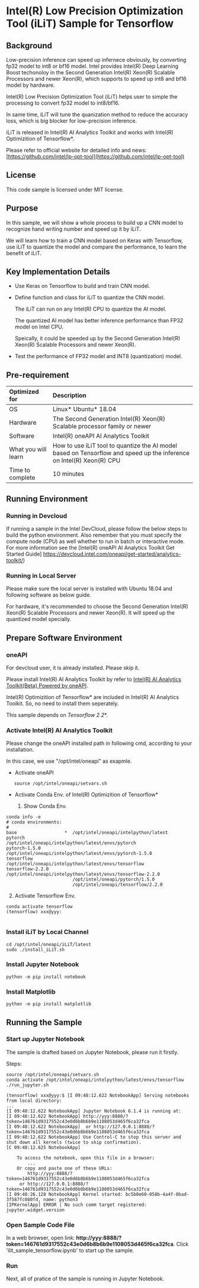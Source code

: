 # Intel(R) Low Precision Optimization Tool (iLiT) Sample for Tensorflow

## Background
Low-precision inference can speed up infernece obviously, by converting fp32 model to int8 or bf16 model. Intel provides Intel(R) Deep Learning Boost techonoloy in the Second Generation Intel(R) Xeon(R) Scalable Processors and newer Xeon(R), which supports to speed up int8 and bf16 model by hardware.

Intel(R) Low Precision Optimization Tool (iLiT) helps user to simple the processing to convert fp32 model to int8/bf16.

In same time, iLiT will tune the quanization method to reduce the accuracy loss, which is big blocker for low-precision inference.

iLiT is released in Intel(R) AI Analytics Toolkit and works with Intel(R) Optimizition of Tensorflow*.

Please refer to official website for detailed info and news: [https://github.com/intel/lp-opt-tool](https://github.com/intel/lp-opt-tool)

## License

This code sample is licensed under MIT license.

## Purpose
In this sample, we will show a whole process to build up a CNN model to recognize hand writing number and speed up it by iLiT.

We will learn how to train a CNN model based on Keras with Tensorflow, use iLiT to quantize the model and compare the performance, to learn the benefit of iLiT.

## Key Implementation Details

- Use Keras on Tensorflow to build and train CNN model.


- Define function and class for iLiT to quantize the CNN model.

  The iLiT can run on any Intel(R) CPU to quantize the AI model.
  
  The quantized AI model has better inference performance than FP32 model on Intel CPU.
  
  Speically, it could be speeded up by the Second Generation Intel(R) Xeon(R) Scalable Processors and newer Xeon(R).
  
  
- Test the performance of FP32 model and INT8 (quantization) model.


## Pre-requirement

| Optimized for                       | Description
|:---                               |:---
| OS                                | Linux* Ubuntu* 18.04 
| Hardware                          | The Second Generation Intel(R) Xeon(R) Scalable processor family or newer
| Software                          | Intel(R) oneAPI AI Analytics Toolkit
| What you will learn               | How to use iLiT tool to quantize the AI model based on Tensorflow and speed up the inference on Intel(R) Xeon(R) CPU
| Time to complete                  | 10 minutes

## Running Environment

### Running in Devcloud

If running a sample in the Intel DevCloud, please follow the below steps to build the python environment. Also remember that you must specify the compute node (CPU) as well whether to run in batch or interactive mode. For more information see the [Intel(R) oneAPI AI Analytics Toolkit Get Started Guide] https://devcloud.intel.com/oneapi/get-started/analytics-toolkit/)

### Running in Local Server

Please make sure the local server is installed with Ubuntu 18.04 and following software as below guide.

For hardware, it's recommended to choose the Second Generation Intel(R) Xeon(R) Scalable Processors and newer Xeon(R). It will speed up the quantized model specially. 

## Prepare Software Environment


### oneAPI

For devcloud user, it is already installed. Please skip it.

Please install Intel(R) AI Analytics Toolkit by refer to [Intel(R) AI Analytics Toolkit(Beta) Powered by oneAPI](
https://software.intel.com/content/www/us/en/develop/articles/installation-guide-for-intel-oneapi-toolkits.html). 


Intel(R) Optimizition of Tensorflow* are included in Intel(R) AI Analytics Toolkit. So, no need to install them seperately.

This sample depends on **Tensorflow* 2.2**.

### Activate Intel(R) AI Analytics Toolkit

Please change the oneAPI installed path in following cmd, according to your installation.

In this case, we use "/opt/intel/oneapi" as exapmle.

- Activate oneAPI

```
   source /opt/intel/oneapi/setvars.sh
```

- Activate Conda Env. of Intel(R) Optimizition of Tensorflow*

  1. Show Conda Env.
  
```
conda info -e
# conda environments:
#                        
base                  *  /opt/intel/oneapi/intelpython/latest
pytorch                  /opt/intel/oneapi/intelpython/latest/envs/pytorch
pytorch-1.5.0            /opt/intel/oneapi/intelpython/latest/envs/pytorch-1.5.0
tensorflow               /opt/intel/oneapi/intelpython/latest/envs/tensorflow
tensorflow-2.2.0         /opt/intel/oneapi/intelpython/latest/envs/tensorflow-2.2.0
                         /opt/intel/oneapi/pytorch/1.5.0
                         /opt/intel/oneapi/tensorflow/2.2.0
```

  2. Activate Tensorflow Env.
  
```
conda activate tensorflow
(tensorflow) xxx@yyy:
            
```

### Install iLiT by Local Channel

```
cd /opt/intel/oneapi/iLiT/latest
sudo ./install_iLiT.sh
```

### Install Jupyter Notebook

```
python -m pip install notebook
```

### Install Matplotlib

```
python -m pip install matplotlib
```

## Running the Sample

### Start up Jupyter Notebook

The sample is drafted based on Jupyter Notebook, please run it firstly.

Steps:

```
source /opt/intel/oneapi/setvars.sh
conda activate /opt/intel/oneapi/intelpython/latest/envs/tensorflow
./run_jupyter.sh 

(tensorflow) xxx@yyy:$ [I 09:48:12.622 NotebookApp] Serving notebooks from local directory: 
...
[I 09:48:12.622 NotebookApp] Jupyter Notebook 6.1.4 is running at:
[I 09:48:12.622 NotebookApp] http://yyy:8888/?token=146761d9317552c43e0d6b8b6b9e1108053d465f6ca32fca
[I 09:48:12.622 NotebookApp]  or http://127.0.0.1:8888/?token=146761d9317552c43e0d6b8b6b9e1108053d465f6ca32fca
[I 09:48:12.622 NotebookApp] Use Control-C to stop this server and shut down all kernels (twice to skip confirmation).
[C 09:48:12.625 NotebookApp] 
    
    To access the notebook, open this file in a browser:
        ...
    Or copy and paste one of these URLs:
        http://yyy:8888/?token=146761d9317552c43e0d6b8b6b9e1108053d465f6ca32fca
     or http://127.0.0.1:8888/?token=146761d9317552c43e0d6b8b6b9e1108053d465f6ca32fca
[I 09:48:26.128 NotebookApp] Kernel started: bc5b0e60-058b-4a4f-8bad-3f587fc080fd, name: python3
[IPKernelApp] ERROR | No such comm target registered: jupyter.widget.version

```

### Open Sample Code File

In a web browser, open link: **http://yyy:8888/?token=146761d9317552c43e0d6b8b6b9e1108053d465f6ca32fca**. Click 'ilit_sample_tensorflow.ipynb' to start up the sample.

### Run

Next, all of pratice of the sample is running in Jupyter Notebook.
